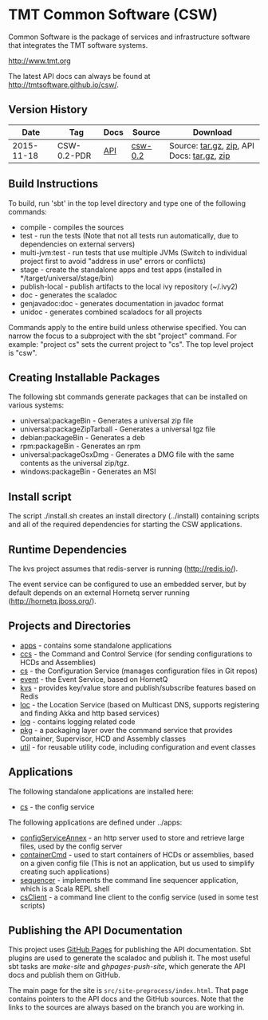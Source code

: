 TMT Common Software (CSW)
=========================

Common Software is the package of services and infrastructure software that integrates the TMT software systems.

http://www.tmt.org

The latest API docs can always be found at http://tmtsoftware.github.io/csw/.

Version History
---------------

| Date | Tag | Docs | Source | Download |
|-----|-----|--------|-----|-----|
| 2015-11-18 | CSW-0.2-PDR | [API](https://cdn.rawgit.com/tmtsoftware/csw/CSW-API-0.2-PDR/index.html) | [csw-0.2](https://github.com/tmtsoftware/csw/tree/v0.2-PDR)| Source: [tar.gz](https://github.com/tmtsoftware/csw/archive/v0.2-PDR.tar.gz), [zip](https://github.com/tmtsoftware/csw/archive/v0.2-PDR.zip), API Docs: [tar.gz](https://github.com/tmtsoftware/csw/archive/CSW-API-0.2-PDR.tar.gz), [zip](https://github.com/tmtsoftware/csw/archive/CSW-API-0.2-PDR.zip) |


Build Instructions
------------------

To build, run 'sbt' in the top level directory and type one of the following commands:

* compile - compiles the sources
* test - run the tests (Note that not all tests run automatically, due to dependencies on external servers)
* multi-jvm:test - run tests that use multiple JVMs (Switch to individual project first to avoid "address in use" errors or conflicts)
* stage - create the standalone apps and test apps (installed in */target/universal/stage/bin)
* publish-local - publish artifacts to the local ivy repository (~/.ivy2)
* doc - generates the scaladoc
* genjavadoc:doc - generates documentation in javadoc format
* unidoc - generates combined scaladocs for all projects

Commands apply to the entire build unless otherwise specified.
You can narrow the focus to a subproject with the sbt "project" command.
For example: "project cs" sets the current project to "cs". The top level project is "csw".

Creating Installable Packages
-----------------------------

The following sbt commands generate packages that can be installed on various systems:

* universal:packageBin - Generates a universal zip file
* universal:packageZipTarball - Generates a universal tgz file
* debian:packageBin - Generates a deb
* rpm:packageBin - Generates an rpm
* universal:packageOsxDmg - Generates a DMG file with the same contents as the universal zip/tgz.
* windows:packageBin - Generates an MSI

Install script
-----------

The script ./install.sh creates an install directory (../install) containing scripts and all of the required dependencies
for starting the CSW applications.

Runtime Dependencies
--------------------

The kvs project assumes that redis-server is running (http://redis.io/).

The event service can be configured to use an embedded server, but by default
depends on an external Hornetq server running (http://hornetq.jboss.org/).


Projects and Directories
------------------------

* [apps](apps) - contains some standalone applications
* [ccs](ccs) - the Command and Control Service (for sending configurations to HCDs and Assemblies)
* [cs](cs) - the Configuration Service (manages configuration files in Git repos)
* [event](event) - the Event Service, based on HornetQ
* [kvs](kvs) - provides key/value store and publish/subscribe features based on Redis
* [loc](loc) - the Location Service (based on Multicast DNS, supports registering and finding Akka and http based services)
* [log](log) - contains logging related code
* [pkg](pkg) - a packaging layer over the command service that provides Container, Supervisor, HCD and Assembly classes
* [util](util) - for reusable utility code, including configuration and event classes

Applications
-----------

The following standalone applications are installed here:

* [cs](cs) - the config service

The following applications are defined under ../apps:

* [configServiceAnnex](configServiceAnnex) - an http server used to store and retrieve large files, used by the config server
* [containerCmd](containerCmd) - used to start containers of HCDs or assemblies, based on a given config file (This is not an application, but us used to simplify creating such applications)
* [sequencer](sequencer) - implements the command line sequencer application, which is a Scala REPL shell
* [csClient](csClient) - a command line client to the config service (used in some test scripts)


Publishing the API Documentation
--------------------------------

This project uses [GitHub Pages](https://pages.github.com/) for publishing the API documentation.
Sbt plugins are used to generate the scaladoc and publish it.
The most useful sbt tasks are *make-site* and *ghpages-push-site*, which generate the API docs and publish them on GitHub.

The main page for the site is `src/site-preprocess/index.html`. That page contains pointers to the 
API docs and the GitHub sources. Note that the links to the sources are always based on the branch
you are working in.


